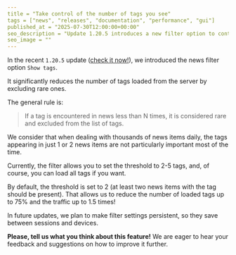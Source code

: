 ```yaml
---
title = "Take control of the number of tags you see"
tags = ["news", "releases", "documentation", "performance", "gui"]
published_at = "2025-07-30T12:00:00+00:00"
seo_description = "Update 1.20.5 introduces a new filter option to control the number of tags displayed in Feeds Fun, enhancing performance and usability."
seo_image = ""
---
```


In the recent `1.20.5` update ([check it now!](https://feeds.fun)), we introduced the news filter option `Show tags`.

It significantly reduces the number of tags loaded from the server by excluding rare ones.

The general rule is:

> If a tag is encountered in news less than N times, it is considered rare and excluded from the list of tags.

We consider that when dealing with thousands of news items daily, the tags appearing in just 1 or 2 news items are not particularly important most of the time.

Currently, the filter allows you to set the threshold to 2-5 tags, and, of course, you can load all tags if you want.

By default, the threshold is set to 2 (at least two news items with the tag should be present). That allows us to reduce the number of loaded tags up to 75% and the traffic up to 1.5 times!

In future updates, we plan to make filter settings persistent, so they save between sessions and devices.

**Please, tell us what you think about this feature!** We are eager to hear your feedback and suggestions on how to improve it further.

